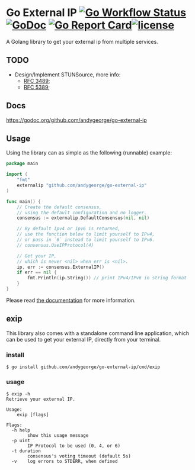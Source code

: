 # Go External IP [![Go Workflow Status](https://github.com/andygeorge/go-external-ip/workflows/Go/badge.svg)](https://github.com/andygeorge/go-external-ip/actions?query=workflow%Go)&nbsp;[![GoDoc](https://godoc.org/github.com/andygeorge/go-external-ip?status.svg)](https://godoc.org/github.com/andygeorge/go-external-ip)&nbsp;[![Go Report Card](https://goreportcard.com/badge/github.com/andygeorge/go-external-ip)](https://goreportcard.com/report/github.com/andygeorge/go-external-ip)[![license](https://img.shields.io/github/license/andygeorge/go-external-ip.svg)](https://github.com/andygeorge/go-external-ip/blob/master/LICENSE.txt)

A Golang library to get your external ip from multiple services.

## TODO

- Design/Implement STUNSource, more info:
  - [RFC 3489](https://tools.ietf.org/html/rfc3489);
  - [RFC 5389](https://tools.ietf.org/html/rfc5389);

## Docs

https://godoc.org/github.com/andygeorge/go-external-ip

## Usage

Using the library can as simple as the following (runnable) example:

```go
package main

import (
    "fmt"
    externalip "github.com/andygeorge/go-external-ip"
)

func main() {
    // Create the default consensus,
    // using the default configuration and no logger.
    consensus := externalip.DefaultConsensus(nil, nil)

    // By default Ipv4 or Ipv6 is returned,
    // use the function below to limit yourself to IPv4,
    // or pass in `6` instead to limit yourself to IPv6.
    // consensus.UseIPProtocol(4)

    // Get your IP,
    // which is never <nil> when err is <nil>.
    ip, err := consensus.ExternalIP()
    if err == nil {
        fmt.Println(ip.String()) // print IPv4/IPv6 in string format
    }
}
```

Please read [the documentation][docs] for more information.

## exip

This library also comes with a standalone command line application,
which can be used to get your external IP, directly from your terminal.

### install

```
$ go install github.com/andygeorge/go-external-ip/cmd/exip
```

### usage

```
$ exip -h
Retrieve your external IP.

Usage:
    exip [flags]

Flags:
  -h help
        show this usage message
  -p uint
        IP Protocol to be used (0, 4, or 6)
  -t duration
        consensus's voting timeout (default 5s)
  -v    log errors to STDERR, when defined
```

[docs]: https://pkg.go.dev/github.com/andygeorge/go-external-ip
